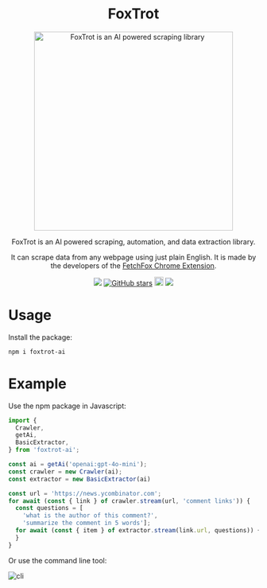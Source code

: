 <div align="center">
  <h1>FoxTrot</h1>
  <div><img width="400" alt="FoxTrot is an AI powered scraping library" src="https://github.com/user-attachments/assets/44c3731f-b919-4b82-89ae-c64cfd302f0f"></div>
  
<p>FoxTrot is an AI powered scraping, automation, and data extraction library.</p>
  
<p>It can scrape data from any webpage using just plain English. It is made by the developers of the <a href="https://fetchfoxai.com">FetchFox Chrome Extension</a>.</p>
</div>

<div align="center">
  
<a href="https://twitter.com/FetchFoxAI"><img src="https://img.shields.io/twitter/follow/FetchFoxAI?style=social"></a> [![GitHub stars](https://img.shields.io/github/stars/fetchfox/foxtrot.svg?style=social&label=Star)](https://github.com/fetchfox/foxtrot) <a href="https://badge.fury.io/js/foxtrot-ai"><img src="https://badge.fury.io/js/foxtrot-ai.svg" alt="npm version" height="18"></a> <a href="https://discord.gg/mM54bwdu59"><img src="https://img.shields.io/discord/1180618526436888586?label=discord&logo=discord&logoColor=white&style=flat"></a>

</div>

# Usage

Install the package:

```bash
npm i foxtrot-ai
```
# Example

Use the npm package in Javascript:

```javascript
import {
  Crawler,
  getAi,
  BasicExtractor,
} from 'foxtrot-ai';

const ai = getAi('openai:gpt-4o-mini');
const crawler = new Crawler(ai);
const extractor = new BasicExtractor(ai)

const url = 'https://news.ycombinator.com';
for await (const { link } of crawler.stream(url, 'comment links')) {
  const questions = [
    'what is the author of this comment?',
    'summarize the comment in 5 words'];
  for await (const { item } of extractor.stream(link.url, questions)) {
  }
}
```

Or use the command line tool:

![cli](https://github.com/user-attachments/assets/50e07613-7d31-4405-9c11-fe70febee0f7)
